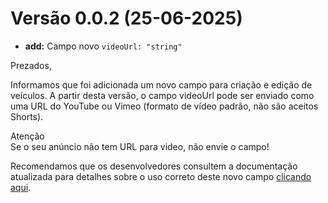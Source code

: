 # Versão 0.0.2 (25-06-2025)

* <strong>add:</strong> Campo novo ```videoUrl: "string"```

Prezados,

Informamos que foi adicionada um novo campo para criação e edição de veículos. A partir desta versão, o campo videoUrl pode ser enviado como uma URL do YouTube ou Vimeo (formato de vídeo padrão, não são aceitos Shorts).

Atenção<br>
Se o seu anúncio não tem URL para video, não envie o campo!

Recomendamos que os desenvolvedores consultem a documentação atualizada para detalhes sobre o uso correto deste novo campo [clicando aqui](../02-veiculos/vehicle-object.md).